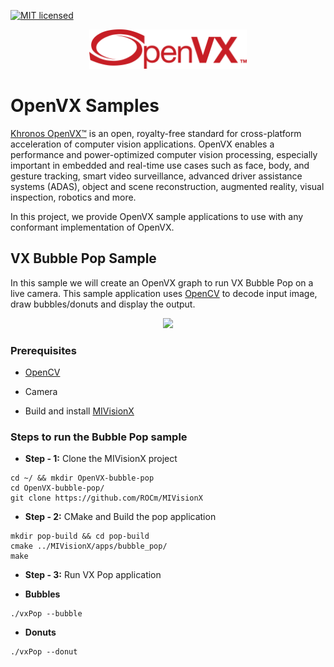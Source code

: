 [![MIT licensed](https://img.shields.io/badge/license-MIT-blue.svg)](https://opensource.org/licenses/MIT)

<p align="center"><img width="50%" src="https://raw.githubusercontent.com/ROCm/MIVisionX/master/docs/data/OpenVX_logo.png" /></p>

# OpenVX Samples

<a href="https://www.khronos.org/openvx/" target="_blank">Khronos OpenVX&trade;</a> is an open, royalty-free standard for cross-platform acceleration of computer vision applications. OpenVX enables a performance and power-optimized computer vision processing, especially important in embedded and real-time use cases such as face, body, and gesture tracking, smart video surveillance, advanced driver assistance systems (ADAS), object and scene reconstruction, augmented reality, visual inspection, robotics and more.

In this project, we provide OpenVX sample applications to use with any conformant implementation of OpenVX.

## VX Bubble Pop Sample

In this sample we will create an OpenVX graph to run VX Bubble Pop on a live camera. This sample application uses <a href="https://en.wikipedia.org/wiki/OpenCV" target="_blank">OpenCV</a> to decode input image, draw bubbles/donuts and display the output.

 <p align="center"><img width="60%" src="https://raw.githubusercontent.com/ROCm/MIVisionX/master/docs/data/vx-pop-app.gif" /></p>

### Prerequisites

* [OpenCV](https://github.com/opencv/opencv/releases/tag/3.4.0)

* Camera

* Build and install [MIVisionX](https://github.com/ROCm/MIVisionX#build--install-mivisionx) 

### Steps to run the Bubble Pop sample

* **Step - 1:** Clone the MIVisionX project

``` 
cd ~/ && mkdir OpenVX-bubble-pop
cd OpenVX-bubble-pop/
git clone https://github.com/ROCm/MIVisionX
```

* **Step - 2:** CMake and Build the pop application

``` 
mkdir pop-build && cd pop-build
cmake ../MIVisionX/apps/bubble_pop/
make
```

* **Step - 3:** Run VX Pop application

 - **Bubbles**

 ``` 
 ./vxPop --bubble
 ```

 - **Donuts**

 ``` 
 ./vxPop --donut
 ````
